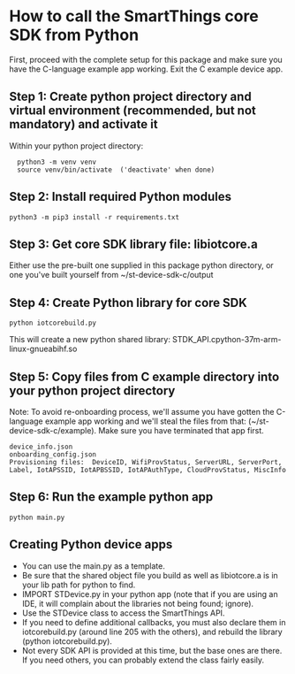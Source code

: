 # How to call the SmartThings core SDK from Python

First, proceed with the complete setup for this package and make sure you have the C-language example app working.
Exit the C example device app.

## Step 1: Create python project directory and virtual environment (recommended, but not mandatory) and activate it
Within your python project directory:
```
  python3 -m venv venv
  source venv/bin/activate  ('deactivate' when done)
```
## Step 2: Install required Python modules
```
python3 -m pip3 install -r requirements.txt
```
## Step 3: Get core SDK library file: libiotcore.a
Either use the pre-built one supplied in this package python directory, or one you've built yourself from ~/st-device-sdk-c/output

## Step 4: Create Python library for core SDK
```
python iotcorebuild.py
```
This will create a new python shared library: STDK_API.cpython-37m-arm-linux-gnueabihf.so

## Step 5: Copy files from C example directory into your python project directory
Note: To avoid re-onboarding process, we'll assume you have gotten the C-language example app working and we'll steal the files from that: (~/st-device-sdk-c/example).  Make sure you have terminated that app first.
```
device_info.json
onboarding_config.json
Provisioning files:  DeviceID, WifiProvStatus, ServerURL, ServerPort, Label, IotAPSSID, IotAPBSSID, IotAPAuthType, CloudProvStatus, MiscInfo
```

## Step 6: Run the example python app
```
python main.py
```

## Creating Python device apps
- You can use the main.py as a template.  
- Be sure that the shared object file you build as well as libiotcore.a is in your lib path for python to find.
- IMPORT STDevice.py in your python app (note that if you are using an IDE, it will complain about the libraries not being found; ignore).
- Use the STDevice class to access the SmartThings API.
- If you need to define additional callbacks, you must also declare them in iotcorebuild.py (around line 205 with the others), and rebuild the library (python iotcorebuild.py).
- Not every SDK API is provided at this time, but the base ones are there.  If you need others, you can probably extend the class fairly easily.
